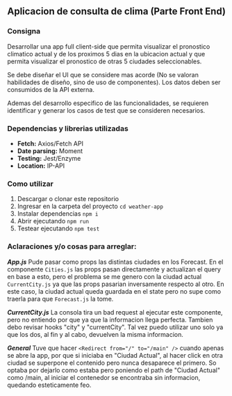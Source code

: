 ## Aplicacion de consulta de clima (Parte Front End)

### Consigna

Desarrollar una app full client-side que permita visualizar el pronostico climatico actual y de los proximos 5 dias en la ubicacion actual y que permita visualizar el pronostico de otras 5 ciudades seleccionables.

Se debe diseñar el UI que se considere mas acorde (No se valoran habilidades de diseño, sino de uso de componentes). Los datos deben ser consumidos de la API externa.

Ademas del desarrollo especifico de las funcionalidades, se requieren identificar y generar los casos de test que se consideren necesarios.

### Dependencias y librerias utilizadas

* **Fetch:** Axios/Fetch API
* **Date parsing:** Moment
* **Testing:** Jest/Enzyme
* **Location:** IP-API

### Como utilizar

1) Descargar o clonar este repositorio
2) Ingresar en la carpeta del proyecto `cd weather-app`
3) Instalar dependencias `npm i`
4) Abrir ejecutando `npm run`
5) Testear ejecutando `npm test`

### Aclaraciones y/o cosas para arreglar:

_**App.js**_ Pude pasar como props las distintas ciudades en los Forecast. En el componente `Cities.js` las props pasan directamente y actualizan el query en base a esto, pero el problema se me genero con la ciudad actual `CurrentCity.js` ya que las props pasarian inversamente respecto al otro. En este caso, la ciudad actual queda guardada en el state pero no supe como traerla para que `Forecast.js` la tome.

_**CurrentCity.js**_ La consola tira un bad request al ejecutar este componente, pero no entiendo por que ya que la informacion llega perfecta. Tambien debo revisar hooks "city" y "currentCity". Tal vez puedo utilizar uno solo ya que los dos, al fin y al cabo, devuelven la misma informacion.

_**General**_ Tuve que hacer `<Redirect from="/" to="/main" />` cuando apenas se abre la app, por que si iniciaba en "Ciudad Actual", al hacer click en otra ciudad se superpone el contenido pero nunca desaparece el primero.
So optaba por dejarlo como estaba pero poniendo el path de "Ciudad Actual" como /main, al iniciar el contenedor se encontraba sin informacion, quedando esteticamente feo.

